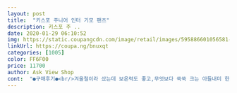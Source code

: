 ```yaml
---
layout: post 
title:  "키스포 주니어 인터 기모 팬츠" 
description: 키스포 주 ..
date: 2020-01-29 06:10:52 
img: https://static.coupangcdn.com/image/retail/images/595886601056581-b5c20d07-91a9-457a-87c7-4f3f3045e33e.jpg 
linkUrl: https://coupa.ng/bnuxqt 
categories: [1005] 
color: FF6F00 
price: 11700 
author: Ask View Shop 
cont:  "●구매후기●<br/>겨울철이라 샀는데 보온력도 좋고,무엇보다 쑥쑥 크는 아들내미 한해 입히기 딱 좋고요.<br/>가성비 갑입니다.<br/><br/>기장도 딱 맞고 아이가 잘입고 있습니다~~ 안에 기모가 들어가서감사합니다 따뜻하게 잘 입고있습니다~~ 빠른배송감사합니다<br/>따뜻하고 좋은데 보풀이 일어서 오래는 못입을듯 합니다~<br/>" 
---
```

